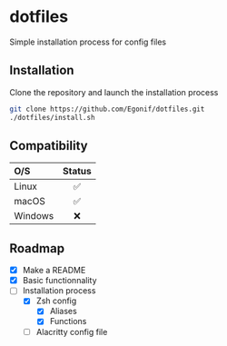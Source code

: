 # dotfiles

Simple installation process for config files

## Installation
Clone the repository and launch the installation process
```sh
git clone https://github.com/Egonif/dotfiles.git
./dotfiles/install.sh
```

## Compatibility
| O/S            | Status  |
| :------------- | :-----: |
| Linux          |   ✅    |
| macOS          |   ✅    |
| Windows        |   ❌    |

## Roadmap
- [x] Make a README
- [x] Basic functionnality
- [ ] Installation process
    - [x] Zsh config
        - [x] Aliases
        - [x] Functions
    - [ ] Alacritty config file
